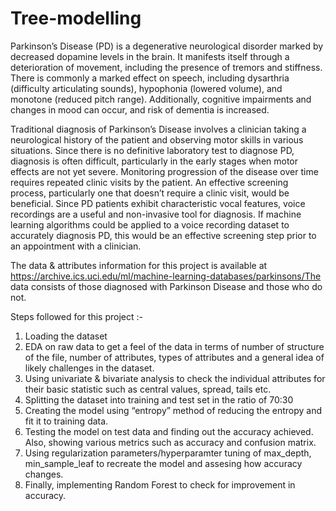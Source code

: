 # Tree-modelling

Parkinson’s Disease (PD) is a degenerative neurological disorder marked by decreased dopamine levels in the brain. It manifests itself through a deterioration of movement, including the presence of tremors and stiffness. There is commonly a marked effect on speech, including dysarthria (difficulty articulating sounds), hypophonia (lowered volume), and monotone (reduced pitch range). Additionally, cognitive impairments and changes in mood can occur, and risk of dementia is increased.

Traditional diagnosis of Parkinson’s Disease involves a clinician taking a neurological history of the patient and observing motor skills in various situations. Since there is no definitive laboratory test to diagnose PD, diagnosis is often difficult, particularly in the early stages when motor effects are not yet severe. Monitoring progression of the disease over time requires repeated clinic visits by the patient. An effective screening process, particularly one that doesn’t require a clinic visit, would be beneficial. Since PD patients exhibit characteristic vocal features, voice recordings are a useful and non-invasive tool for diagnosis. If machine learning algorithms could be applied to a voice recording dataset to accurately diagnosis PD, this would be an effective screening step prior to an appointment with a clinician.

The data & attributes information for this project is available at https://archive.ics.uci.edu/ml/machine-learning-databases/parkinsons/The data consists of those diagnosed with Parkinson Disease and those who do not.


Steps followed for this project :-
1.	Loading the dataset
2.	EDA on raw data to get a feel of the data in terms of number of structure of the file, number of attributes, types of attributes and a general idea of likely challenges in the dataset.
3.	Using univariate & bivariate analysis to check the individual attributes for their basic statistic such as central values, spread, tails etc.
4.	Splitting the dataset into training and test set in the ratio of 70:30 
5.	Creating the model using “entropy” method of reducing the entropy and fit it to training data. 
6.	Testing the model on test data and finding out the accuracy achieved. Also, showing various metrics such as accuracy and confusion matrix. 
7.	Using regularization parameters/hyperparamter tuning of max_depth, min_sample_leaf to recreate the model and assesing how accuracy changes.
8.	Finally, implementing Random Forest to check for improvement in accuracy.
